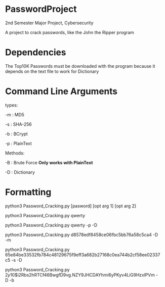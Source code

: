 # PasswordProject
2nd Semester Major Project, Cybersecurity

A project to crack passwords, like the John the Ripper program

# Dependencies
The Top10K Passwords must be downloaded with the program because it depends on the text file to work for Dictionary

# Command Line Arguments
types:

-m : MD5

-s : SHA-256

-b : BCrypt

-p : PlainText

Methods:

-B : Brute Force **Only works with PlainText**

-D : Dictionary
# Formatting
python3 Password_Cracking.py [pasword] [opt arg 1] [opt arg 2]

python3 Password_Cracking.py qwerty

python3 Password_Cracking.py qwerty -p -D

python3 Password_Cracking.py d8578edf8458ce06fbc5bb76a58c5ca4 -D -m

python3 Password_Cracking.py 65e84be33532fb784c48129675f9eff3a682b27168c0ea744b2cf58ee02337c5 -s -D

python3 Password_Cracking.py $2y$10$i2Rbs2hRTCf46BwgfD9vg.NZY9JHCDAYhmi6yPKyv4LiG9HzxlPVm -D -b
